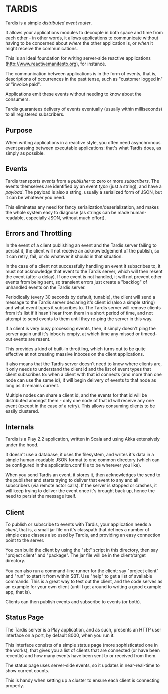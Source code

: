 TARDIS
==============

Tardis is a simple *distributed event router*.

It allows your applications modules to decouple in both space and time from each other - in other words, it allows applications to communicate without having to be concerned about *where* the other application is, or *when* it might receive the communications.

This is an ideal foundation for writing server-side reactive applications (http://www.reactivemanifesto.org), for instance.

The communication between applications is in the form of events, that is, descriptions of occurrences in the past tense, such as "customer logged in" or "invoice paid".

Applications emit these events without needing to know about the consumers.

Tardis guarantees delivery of events eventually (usually within milliseconds) to all registered subscribers.

Purpose
-------
When writing applications in a reactive style, you often need asynchronous event passing between executable applications: that's
what Tardis does, as simply as possible.

Events
------
Tardis transports *events* from a *publisher* to zero or more *subscribers*. The events themselves are identified by an event *type* (just a string), and have a *payload*. The payload is also a string, usually a serialized form of JSON, but it can be whatever you need.

This eliminates any need for fancy serialization/deserialization, and makes the whole system easy to diagnose (as strings can be made human-readable, especially JSON, without much effort).

Errors and Throttling
----------------------
In the event of a client publishing an event and the Tardis server failing to persist it, the client will not receive an acknowledgement of the publish, so it can retry, fail, or do whatever it should in that situation.

In the case of a client not successfully handling an event it subscribes to, it must not acknowledge that event to the Tardis server,
which will then resent the event (after a delay). If one event is not handled, it will not prevent other events from being sent, so
transient errors just create a "backlog" of unhandled events on the Tardis server.

Periodically (every 30 seconds by default, tunable), the client will send a message to the Tardis server declaring it's
client id (also a simple string) and what event types it subscribes to. The Tardis server will remove clients from it's list if
it hasn't hear from them in a short period of time, and not attempt to send events to them until they re-ping the server in
this way.

If a client is very busy processing events, then, it simply doesn't ping the server again until it's inbox is empty, at which
time any missed or timeed-out events are resent.

This provides a kind of built-in throttling, which turns out to be quite effective at not creating massive inboxes on the client applications.

It also means that the Tardis server doesn't need to know where clients are, it only needs to understand the client id and the
list of event types that client subscribes to: when a client with that id connects (and more than one node can use the same id), it will begin delivery of events to that node as long as it remains current.

Multiple nodes can share a client id, and the events for that id will be distributed amongst them - only one node of that id will
receive any one event (except in the case of a retry). This allows consuming clients to be easily clustered.

Internals
---------
Tardis is a Play 2.2 application, written in Scala and using Akka extensively under the hood.

It doesn't use a database, it uses the filesystem, and writes it's data in a simple human-readable JSON format to one common directory (which can be configured in the application.conf file to be wherever you like).

When you send Tardis an event, it stores it, then acknowledges the send to the publisher and starts trying to deliver that event
to any and all subscribers (via remote actor calls). If the server is stopped or crashes, it will keep trying to deliver
the event once it's brought back up, hence the need to persist the message itself.

Client
------
To publish or subscribe to events with Tardis, your application needs a *client*, that is, a small jar file on it's classpath
that defines a number of simple case classes also used by Tardis, and providing an easy connection point to the server.

You can build the client by using the "sbt" script in this directory, then say "project client" and "package". The jar file will be in the client/target directory.

You can also run a command-line runner for the client: say "project client" and "run" to start it from within SBT. Use "help" to get a list of available commands. This is a great way to test out the client, and the code serves as an example for your own client (until I get around to writing a good example app, that is).

Clients can then publish events and subscribe to events (or both).

Status Page
------------
The Tardis server is a Play application, and as such, presents an HTTP user interface on a port, by default 8000, when you run it.

This interface consists of a simple status page (more sophisticated one in the works), that gives you a list of clients
that are connected (or have been recently) and how many events have been sent to or received from them.

The status page uses server-side events, so it updates in near-real-time to show current counts.

This is handy when setting up a cluster to ensure each client is connecting properly.


  